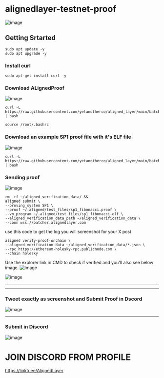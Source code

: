 # alignedlayer-testnet-proof  

![image](https://github.com/Ravindrareddy161/alignedlayer-testnet-proof/assets/152148394/42258669-d821-44c4-a646-e6572c39bbaf)


## Getting Srtarted 

```
sudo apt update -y
sudo apt upgrade -y
```

### Install curl 
```
sudo apt-get install curl -y
```

### Download ALignedProof 
![image](https://github.com/Ravindrareddy161/alignedlayer-testnet-proof/assets/152148394/d3ec8a6a-adcf-48f5-a72f-b794c3290440)

```
curl -L https://raw.githubusercontent.com/yetanotherco/aligned_layer/main/batcher/aligned/install_aligned.sh | bash
```

```
source /root/.bashrc
```


### Download an example SP1 proof file with it's ELF file 
![image](https://github.com/Ravindrareddy161/alignedlayer-testnet-proof/assets/152148394/79105b35-f907-435b-966d-0ec00cac6f18)


```
curl -L https://raw.githubusercontent.com/yetanotherco/aligned_layer/main/batcher/aligned/get_proof_test_files.sh | bash
```


### Sending proof 

![image](https://github.com/Ravindrareddy161/alignedlayer-testnet-proof/assets/152148394/0a59b7e8-2f75-4882-b333-ebb43547089a)

```
rm -rf ~/aligned_verification_data/ &&
aligned submit \
--proving_system SP1 \
--proof ~/.aligned/test_files/sp1_fibonacci.proof \
--vm_program ~/.aligned/test_files/sp1_fibonacci-elf \
--aligned_verification_data_path ~/aligned_verification_data \
--conn wss://batcher.alignedlayer.com
```

use this code to get the log you will screenshot for your X post
```
aligned verify-proof-onchain \
--aligned-verification-data ~/aligned_verification_data/*.json \
--rpc https://ethereum-holesky-rpc.publicnode.com \
--chain holesky
```


Use the explorer link in CMD to check if verified and you'll also see below image. 
![image](https://github.com/Ravindrareddy161/alignedlayer-testnet-proof/assets/152148394/fd570acb-5b6f-481e-b9b0-d0bd3143fc51)

![image](https://github.com/Ravindrareddy161/alignedlayer-testnet-proof/assets/152148394/1ff9c16b-bb01-4e9d-8b68-6ae102af79b4)



-------------
----------------------
### Tweet exactly as screenshot and Submit Proof in Dscord 

![image](https://github.com/Ravindrareddy161/alignedlayer-testnet-proof/assets/152148394/266a2616-e364-4221-8ac5-1f100b842048)



--------------------------
### Submit in Discord 
![image](https://github.com/Ravindrareddy161/alignedlayer-testnet-proof/assets/152148394/b04e2b46-5dad-4b00-a1c8-a2376a758309)


# JOIN DISCORD FROM PROFILE 
https://linktr.ee/AlignedLayer




